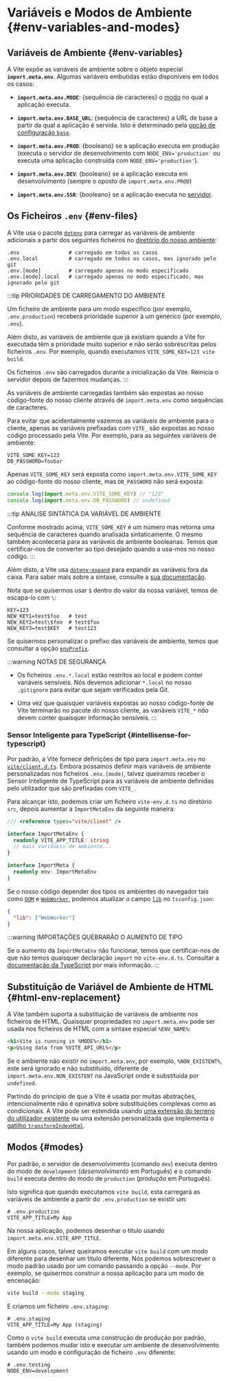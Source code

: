 # Variáveis e Modos de Ambiente {#env-variables-and-modes}

## Variáveis de Ambiente {#env-variables}

A Vite expõe as variáveis de ambiente sobre o objeto especial **`import.meta.env`**. Algumas variáveis embutidas estão disponíveis em todos os casos:

- **`import.meta.env.MODE`**: {sequência de caracteres} o [modo](#modes) no qual a aplicação executa.

- **`import.meta.env.BASE_URL`**: {sequência de caracteres} a URL de base a partir da qual a aplicação é servida. Isto é determinado pela [opção de configuração `base`](/config/shared-options#base).

- **`import.meta.env.PROD`**: {booleano} se a aplicação executa em produção (executa o servidor de desenvolvimento com `NODE_ENV='production'` ou executa uma aplicação construída com `NODE_ENV='production'`).

- **`import.meta.env.DEV`**: {booleano} se a aplicação executa em desenvolvimento (sempre o oposto de `import.meta.env.PROD`)

- **`import.meta.env.SSR`**: {booleano} se a aplicação executa no [servidor](./ssr#conditional-logic).

## Os Ficheiros `.env` {#env-files}

A Vite usa o pacote [`dotenv`](https://github.com/motdotla/dotenv) para carregar as variáveis de ambiente adicionais a partir dos seguintes ficheiros no [diretório do nosso ambiente](/config/shared-options#envdir):

```
.env                # carregado em todos os casos
.env.local          # carregado em todos os casos, mas ignorado pelo git
.env.[mode]         # carregado apenas no modo especificado
.env.[mode].local   # carregado apenas no modo especificado, mas ignorado pelo git
```

:::tip PRIORIDADES DE CARREGAMENTO DO AMBIENTE

Um ficheiro de ambiente para um modo específico (por exemplo, `.env.production`) receberá prioridade superior à um genérico (por exemplo, `.env`).

Além disto, as variáveis de ambiente que já existiam quando a Vite for executada têm a prioridade muito superior e não serão sobrescritas pelos ficheiros `.env`. Por exemplo, quando executamos `VITE_SOME_KEY=123 vite build`.

Os ficheiros `.env` são carregados durante a inicialização da Vite. Reinicia o servidor depois de fazermos mudanças.
:::

As variáveis de ambiente carregadas também são expostas ao nosso código-fonte do nosso cliente através de `import.meta.env` como sequências de caracteres.

Para evitar que acidentalmente vazemos as variáveis de ambiente para o cliente, apenas as variáveis prefixadas com `VITE_` são expostas ao nosso código processado pela Vite. Por exemplo, para as seguintes variáveis de ambiente:

```
VITE_SOME_KEY=123
DB_PASSWORD=foobar
```

Apenas `VITE_SOME_KEY` será exposta como `import.meta.env.VITE_SOME_KEY` ao código-fonte do nosso cliente, mas `DB_PASSWORD` não será exposta:

```js
console.log(import.meta.env.VITE_SOME_KEY) // "123"
console.log(import.meta.env.DB_PASSWORD) // undefined
```

:::tip ANALISE SINTÁTICA DA VARIÁVEL DE AMBIENTE

Conforme mostrado acima, `VITE_SOME_KEY` é um número mas retorna uma sequência de caracteres quando analisada sintaticamente. O mesmo também aconteceria para as variáveis de ambiente booleanas. Temos que certificar-nos de converter ao tipo desejado quando a usa-mos no nosso código.
:::

Além disto, a Vite usa [`dotenv-expand`](https://github.com/motdotla/dotenv-expand) para expandir as variáveis fora da caixa. Para saber mais sobre a sintaxe, consulte a [sua documentação](https://github.com/motdotla/dotenv-expand#what-rules-does-the-expansion-engine-follow).

Nota que se quisermos usar `$` dentro do valor da nossa variável, temos de escapa-lo com `\`:

```
KEY=123
NEW_KEY1=test$foo   # test
NEW_KEY2=test\$foo  # test$foo
NEW_KEY3=test$KEY   # test123
```

Se quisermos personalizar o prefixo das variáveis de ambiente, temos que consultar a opção [`envPrefix`](/config/shared-options#envprefix).

:::warning NOTAS DE SEGURANÇA

- Os ficheiros `.env.*.local` estão restritos ao local e podem conter variáveis sensíveis. Nós devemos adicionar `*.local` no nosso `.gitignore` para evitar que sejam verificados pela Git.

- Uma vez que quaisquer variáveis expostas ao nosso código-fonte de Vite terminarão no pacote do nosso cliente, as variáveis `VITE_*` _não_ devem conter quaisquer informação sensíveis.
:::

### Sensor Inteligente para TypeScript {#intellisense-for-typescript}

Por padrão, a Vite fornece definições de tipo para `import.meta.env` no [`vite/client.d.ts`](https://github.com/vitejs/vite/blob/main/packages/vite/client.d.ts). Embora possamos definir mais variáveis de ambiente personalizadas nos ficheiros `.env.[mode]`, talvez queiramos receber o Sensor Inteligente de TypeScript para as variáveis de ambiente definidas pelo utilizador que são prefixadas com `VITE_`.

Para alcançar isto, podemos criar um ficheiro `vite-env.d.ts` no diretório `src`, depois aumentar a `ImportMetaEnv` da seguinte maneira:

```ts
/// <reference types="vite/client" />

interface ImportMetaEnv {
  readonly VITE_APP_TITLE: string
  // mais variáveis de ambiente...
}

interface ImportMeta {
  readonly env: ImportMetaEnv
}
```

Se o nosso código depender dos tipos os ambientes do navegador tais como [`DOM`](https://github.com/microsoft/TypeScript/blob/main/lib/lib.dom.d.ts) e [`WebWorker`](https://github.com/microsoft/TypeScript/blob/main/lib/lib.webworker.d.ts), podemos atualizar o campo [`lib`](https://www.typescriptlang.org/tsconfig#lib) no `tsconfig.json`:

```json
{
  "lib": ["WebWorker"]
}
```

:::warning IMPORTAÇÕES QUEBRARÃO O AUMENTO DE TIPO

Se o aumento da `ImportMetaEnv` não funcionar, temos que certificar-nos de que não temos quaisquer declaração `import` no `vite-env.d.ts`. Consultar a [documentação da TypeScript](https://www.typescriptlang.org/docs/handbook/2/modules.html#how-javascript-modules-are-defined) por mais informação.
:::

## Substituição de Variável de Ambiente de HTML {#html-env-replacement}

A Vite também suporta a substituição de variáveis de ambiente nos ficheiros de HTML. Quaisquer propriedades no `import.meta.env` pode ser usada nos ficheiros de HTML com a sintaxe especial `%ENV_NAME%`:

```html
<h1>Vite is running in %MODE%</h1>
<p>Using data from %VITE_API_URL%</p>
```

Se o ambiente não existir no `import.meta.env`, por exemplo, `%NON_EXISTENT%`, este será ignorado e não substituído, diferente de `import.meta.env.NON_EXISTENT` na JavaScript onde é substituída por `undefined`.

Partindo do principio de que a Vite é usada por muitas abstrações, intencionalmente não é opinativa sobre substituições complexas como as condicionais. A Vite pode ser estendida usando [uma extensão do terreno do utilizador existente](https://github.com/vitejs/awesome-vite#transformers) ou uma extensão personalizada que implementa o [gatilho `transformIndexHtml`](./api-plugin#transformindexhtml).

## Modos {#modes}

Por padrão, o servidor de desenvolvimento (comando `dev`) executa dentro do modo de `development` (_desenvolvimento_ em Português) e o comando `build` executa dentro do modo de `production` (_produção_ em Português).

Isto significa que quando executamos `vite build`, esta carregará as variáveis de ambiente a partir do `.env.production` se existir um:

```
# .env.production
VITE_APP_TITLE=My App
```

Na nossa aplicação, podemos desenhar o título usando `import.meta.env.VITE_APP_TITLE`.

Em alguns casos, talvez queiramos executar `vite build` com um modo diferente para desenhar um título diferente. Nós podemos sobrescrever o modo padrão usado por um comando passando a opção `--mode`. Por exemplo, se quisermos construir a nossa aplicação para um modo de encenação:

```sh
vite build --mode staging
```

E críamos um ficheiro `.env.staging`:

```
# .env.staging
VITE_APP_TITLE=My App (staging)
```

Como o `vite build` executa uma construção de produção por padrão, também podemos mudar isto e executar um ambiente de desenvolvimento usando um modo e configuração de ficheiro `.env` diferente:

```
# .env.testing
NODE_ENV=development
```
